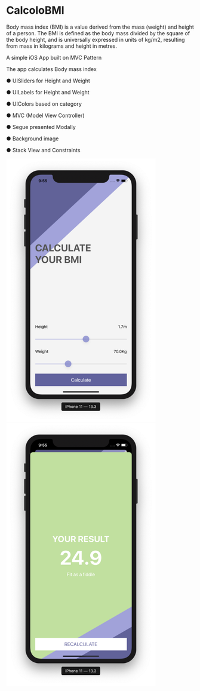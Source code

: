 # CalcoloBMI
Body mass index (BMI) is a value derived from the mass (weight) and height of a person. The BMI is defined as the body mass divided by the square of the body height, and is universally expressed in units of kg/m2, resulting from mass in kilograms and height in metres.

A simple iOS App built on MVC Pattern

The app calculates Body mass index

● UISliders for Height and Weight

● UILabels for Height and Weight

● UIColors based on category

● MVC (Model View Controller)

● Segue presented Modally

● Background image

● Stack View and Constraints


<img src="Documentation/Calculate.png" width="400"/> <img src="Documentation/Result.png" width="400"/>
